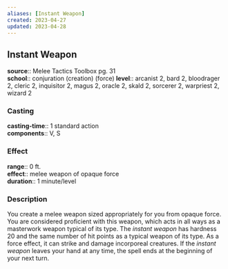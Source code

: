 ```yaml
---
aliases: [Instant Weapon]
created: 2023-04-27
updated: 2023-04-28
---
```


## Instant Weapon

**source**:: Melee Tactics Toolbox pg. 31  
**school**:: conjuration (creation) (force)
**level**:: arcanist 2, bard 2, bloodrager 2, cleric 2, inquisitor 2, magus 2, oracle 2, skald 2, sorcerer 2, warpriest 2, wizard 2

### Casting

**casting-time**:: 1 standard action  
**components**:: V, S

### Effect

**range**:: 0 ft.  
**effect**:: melee weapon of opaque force  
**duration**:: 1 minute/level

### Description

You create a melee weapon sized appropriately for you from opaque force. You are considered proficient with this weapon, which acts in all ways as a masterwork weapon typical of its type. The *instant weapon* has hardness 20 and the same number of hit points as a typical weapon of its type. As a force effect, it can strike and damage incorporeal creatures. If the *instant weapon* leaves your hand at any time, the spell ends at the beginning of your next turn.
